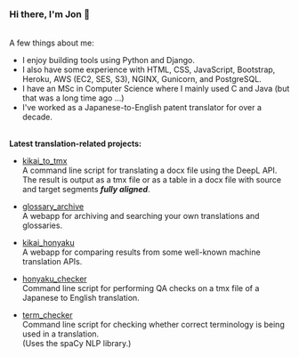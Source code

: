 ### Hi there, I'm Jon 👋

<br>A few things about me:

- I enjoy building tools using Python and Django.
- I also have some experience with HTML, CSS, JavaScript, Bootstrap, Heroku, AWS (EC2, SES, S3), NGINX, Gunicorn, and PostgreSQL.
- I have an MSc in Computer Science where I mainly used C and Java (but that was a long time ago ...)
- I've worked as a Japanese-to-English patent translator for over a decade.

<br>**Latest translation-related projects:**

- [kikai_to_tmx](https://github.com/4ka0/kikai_to_tmx)<br>
A command line script for translating a docx file using the DeepL API.<br>
The result is output as a tmx file or as a table in a docx file with source and target segments ***fully aligned***.

- [glossary_archive](https://github.com/4ka0/glossary_archive)<br>
A webapp for archiving and searching your own translations and glossaries.

- [kikai_honyaku](https://github.com/4ka0/kikai_honyaku)<br>
A webapp for comparing results from some well-known machine translation APIs.

- [honyaku_checker](https://github.com/4ka0/honyaku_checker)<br>
Command line script for performing QA checks on a tmx file of a Japanese to English translation.

- [term_checker](https://github.com/4ka0/term_checker)<br>
Command line script for checking whether correct terminology is being used in a translation.<br>
(Uses the spaCy NLP library.)
